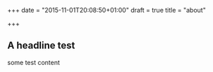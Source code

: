 +++
date = "2015-11-01T20:08:50+01:00"
draft = true
title = "about"

+++

## A headline test

some test content
